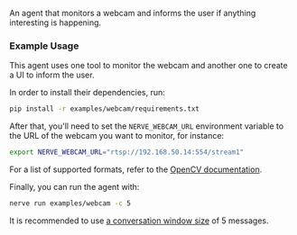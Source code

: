 An agent that monitors a webcam and informs the user if anything interesting is happening.

### Example Usage

This agent uses one tool to monitor the webcam and another one to create a UI to inform the user. 

In order to install their dependencies, run:

```sh
pip install -r examples/webcam/requirements.txt
```

After that, you'll need to set the `NERVE_WEBCAM_URL` environment variable to the URL of the webcam you want to monitor, for instance:

```sh
export NERVE_WEBCAM_URL="rtsp://192.168.50.14:554/stream1"
```

For a list of supported formats, refer to the [OpenCV documentation](https://docs.opencv.org/4.x/dd/d43/tutorial_py_video_display.html).

Finally, you can run the agent with:

```sh
nerve run examples/webcam -c 5
```

It is recommended to use [a conversation window size](https://github.com/evilsocket/nerve/blob/main/docs/index.md#-conversation-window) of 5 messages.